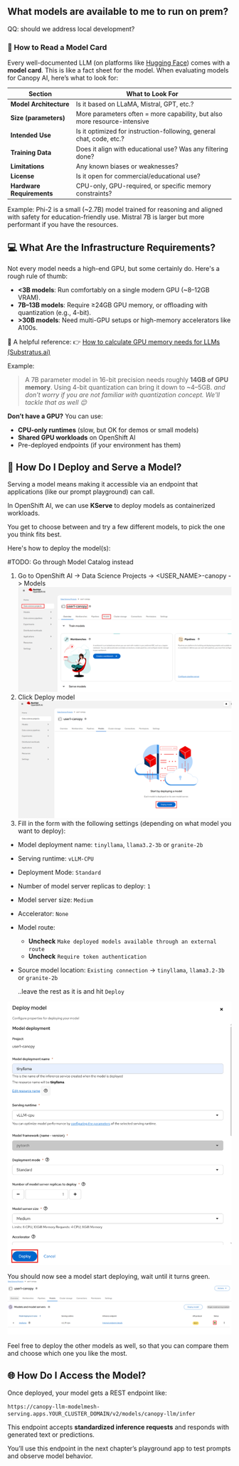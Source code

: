 <!-- ## 📘 LLM 101: Understanding and Deploying Language Models

Before we start building adaptive, student-centered learning tools with Canopy AI, we need to understand the foundational technology behind it: **Large Language Models (LLMs)**.

This chapter will help you:

* Understand what LLMs are
* Learn how to evaluate which model fits your use case
* Deploy your first LLM on OpenShift AI


## 🧠 What is a Large Language Model?

A **Large Language Model (LLM)** is a type of AI model trained on vast amounts of text to understand, generate, and manipulate human language. These models are built using **transformer architectures** and learn patterns in text, allowing them to answer questions, generate content, and provide useful responses in natural language.

LLMs power many educational tools—from tutoring chatbots to automatic feedback systems—because they can adapt responses based on input and context.

--- -->

## What models are available to me to run on prem? 
QQ: should we address local development?

### 📄 How to Read a Model Card

Every well-documented LLM (on platforms like [Hugging Face](https://huggingface.co/models)) comes with a **model card**. This is like a fact sheet for the model. When evaluating models for Canopy AI, here’s what to look for:

| Section                   | What to Look For                                                          |
| ------------------------- | ------------------------------------------------------------------------- |
| **Model Architecture**    | Is it based on LLaMA, Mistral, GPT, etc.?                                 |
| **Size (parameters)**     | More parameters often = more capability, but also more resource-intensive |
| **Intended Use**          | Is it optimized for instruction-following, general chat, code, etc.?      |
| **Training Data**         | Does it align with educational use? Was any filtering done?               |
| **Limitations**           | Any known biases or weaknesses?                                           |
| **License**               | Is it open for commercial/educational use?                                |
| **Hardware Requirements** | CPU-only, GPU-required, or specific memory constraints?                   |

Example: Phi-2 is a small (\~2.7B) model trained for reasoning and aligned with safety for education-friendly use. Mistral 7B is larger but more performant if you have the resources.

## 💻 What Are the Infrastructure Requirements?

Not every model needs a high-end GPU, but some certainly do. Here's a rough rule of thumb:

* **<3B models**: Run comfortably on a single modern GPU (\~8–12GB VRAM).
* **7B–13B models**: Require ≥24GB GPU memory, or offloading with quantization (e.g., 4-bit).
* **>30B models**: Need multi-GPU setups or high-memory accelerators like A100s.

🧮 A helpful reference:
👉 [How to calculate GPU memory needs for LLMs (Substratus.ai)](https://www.substratus.ai/blog/calculating-gpu-memory-for-llm)

Example:

> A 7B parameter model in 16-bit precision needs roughly **14GB of GPU memory**. Using 4-bit quantization can bring it down to \~4–5GB.
_and don't worry if you are not familiar with quantization concept. We'll tackle that as well 😌_ 

**Don’t have a GPU?**
You can use:

* **CPU-only runtimes** (slow, but OK for demos or small models)
* **Shared GPU workloads** on OpenShift AI
* Pre-deployed endpoints (if your environment has them)


## 🚀 How Do I Deploy and Serve a Model?

Serving a model means making it accessible via an endpoint that applications (like our prompt playground) can call.

In OpenShift AI, we can use **KServe** to deploy models as containerized workloads.

You get to choose between and try a few different models, to pick the one you think fits best.

Here's how to deploy the model(s):

#TODO: Go through Model Catalog instead

1. Go to OpenShift AI -> Data Science Projects -> <USER_NAME>-canopy -> Models
![rhoai-project](./images/rhoai-project.png)
2. Click Deploy model
![deploy-model](./images/deploy-model.png)
3. Fill in the form with the following settings (depending on what model you want to deploy):
- Model deployment name: `tinyllama`, `llama3.2-3b` or `granite-2b`
- Serving runtime: `vLLM-CPU`
- Deployment Mode: `Standard`
- Number of model server replicas to deploy: `1`
- Model server size: `Medium`
- Accelerator: `None`
- Model route:
  -  **Uncheck** `Make deployed models available through an external route`
  -  **Uncheck** `Require token authentication`
- Source model location: `Existing connection` -> `tinyllama`, `llama3.2-3b` or `granite-2b`


    ..leave the rest as it is and hit `Deploy`

![deploy-from-form.png](./images/deploy-from-form.png)

You should now see a model start deploying, wait until it turns green.
![model-deployed.png](./images/model-deployed.png)

Feel free to deploy the other models as well, so that you can compare them and choose which one you like the most.


## 🌐 How Do I Access the Model?

Once deployed, your model gets a REST endpoint like:

```
https://canopy-llm-modelmesh-serving.apps.YOUR_CLUSTER_DOMAIN/v2/models/canopy-llm/infer
```

This endpoint accepts **standardized inference requests** and responds with generated text or predictions.

You’ll use this endpoint in the next chapter’s playground app to test prompts and observe model behavior.
